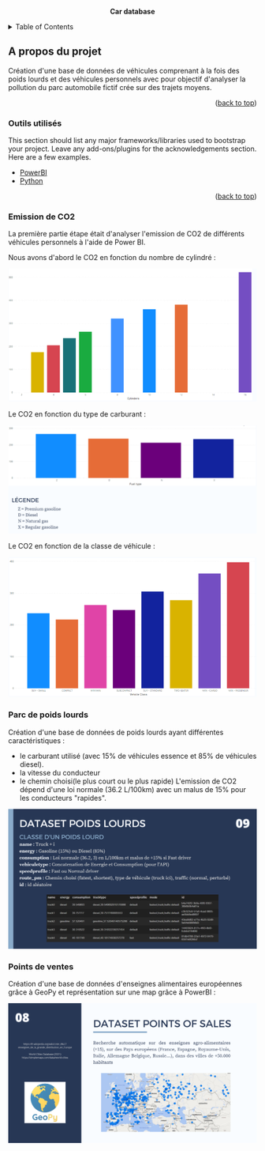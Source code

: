 <div id="top"></div>
  <p align="center">
    <a ><strong>Car database</strong></a>
  </p>
</div>



<!-- TABLE OF CONTENTS -->
<details>
  <summary>Table of Contents</summary>
  <ol>
    <li>
      <a href="https://github.com/esnaultloic/CarDatabase/blob/master/ProjectBICars.pbix">Emission de CO2</a>
    </li>
    <li><a href="https://github.com/esnaultloic/CarDatabase/blob/master/create_truck.ipynb">Parc de poids lourds</a>
    <li><a href="#PoS">Points de vente</a></li>
    </li>
  </ol>
</details>



<!-- ABOUT THE PROJECT -->
## A propos du projet

Création d'une base de données de véhicules comprenant à la fois des poids lourds et des véhicules personnels avec pour objectif d'analyser la pollution du parc automobile fictif crée sur des trajets moyens.

<p align="right">(<a href="#top">back to top</a>)</p>

### Outils utilisés

This section should list any major frameworks/libraries used to bootstrap your project. Leave any add-ons/plugins for the acknowledgements section. Here are a few examples.

* [PowerBI](https://powerbi.microsoft.com/fr-fr/)
* [Python](https://python.org)

<p align="right">(<a href="#top">back to top</a>)</p>

### Emission de CO2

La première partie étape était d'analyser l'emission de CO2 de différents véhicules personnels à l'aide de Power BI.

Nous avons d'abord le CO2 en fonction du nombre de cylindré :

<img src="images/CO2Cylinder.png" alt="Screen">

Le CO2 en fonction du type de carburant :

<img src="images/CO2Carburant.png" alt="Screen">

Le CO2 en fonction de la classe de véhicule :

<img src="images/CO2Class.png" alt="Screen">

### Parc de poids lourds

Création d'une base de données de poids lourds ayant différentes caractéristiques : 
- le carburant utilisé (avec 15% de véhicules essence et 85% de véhicules diesel). 
- la vitesse du conducteur
- le chemin choisi(le plus court ou le plus rapide)
L'emission de CO2 dépend d'une loi normale (36.2 L/100km) avec un malus de 15% pour les conducteurs "rapides".

<img src="images/PoidsLourds.png" alt="Screen">

### Points de ventes

Création d'une base de données d'enseignes alimentaires européennes grâce à GeoPy et représentation sur une map grâce à PowerBI :

<img src="images/PoS.png" alt="Screen">

